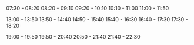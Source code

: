 07:30 - 08:20
08:20 - 09:10
09:20 - 10:10
10:10 - 11:00
11:00 - 11:50

13:00 - 13:50
13:50 - 14:40
14:50 - 15:40
15:40 - 16:30
16:40 - 17:30
17:30 - 18:20

19:00 - 19:50
19:50 - 20:40
20:50 - 21:40
21:40 - 22:30